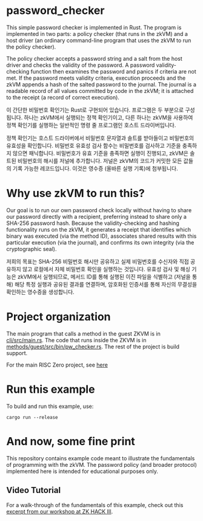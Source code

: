 # password_checker

This simple password checker is implemented in Rust. The program is implemented in two parts: a policy checker (that runs in the zkVM) and a host driver (an ordinary command-line program that uses the zkVM to run the policy checker).

The policy checker accepts a password string and a salt from the host driver and checks the validity of the password. A password validity-checking function then examines the password and panics if criteria are not met. If the password meets validity criteria, execution proceeds and the zkVM appends a hash of the salted password to the journal. The journal is a readable record of all values committed by code in the zkVM; it is attached to the receipt (a record of correct execution).

이 간단한 비밀번호 확인기는 Rust로 구현되어 있습니다. 프로그램은 두 부분으로 구성됩니다. 하나는 zkVM에서 실행되는 정책 확인기이고, 다른 하나는 zkVM을 사용하여 정책 확인기를 실행하는 일반적인 명령 줄 프로그램인 호스트 드라이버입니다.

정책 확인기는 호스트 드라이버에서 비밀번호 문자열과 솔트를 받아들이고 비밀번호의 유효성을 확인합니다. 비밀번호 유효성 검사 함수는 비밀번호를 검사하고 기준을 충족하지 않으면 패닉합니다. 비밀번호가 유효 기준을 충족하면 실행이 진행되고, zkVM은 솔트된 비밀번호의 해시를 저널에 추가합니다. 저널은 zkVM의 코드가 커밋한 모든 값들의 기록 가능한 레코드입니다. 이것은 영수증 (올바른 실행 기록)에 첨부됩니다.

# Why use zkVM to run this?

Our goal is to run our own password check locally without having to share our password directly with a recipient, preferring instead to share only a SHA-256 password hash. Because the validity-checking and hashing functionality runs on the zkVM, it generates a receipt that identifies which binary was executed (via the method ID), associates shared results with this particular execution (via the journal), and confirms its own integrity (via the cryptographic seal).

저희의 목표는 SHA-256 비밀번호 해시만 공유하고 실제 비밀번호를 수신자와 직접 공유하지 않고 로컬에서 자체 비밀번호 확인을 실행하는 것입니다. 유효성 검사 및 해싱 기능은 zkVM에서 실행되므로, 메서드 ID를 통해 실행된 이진 파일을 식별하고 (저널을 통해) 해당 특정 실행과 공유된 결과를 연결하며, 암호화된 인증서를 통해 자신의 무결성을 확인하는 영수증을 생성합니다.

# Project organization

The main program that calls a method in the guest ZKVM is in [cli/src/main.rs](cli/src/main.rs). The code that runs inside the ZKVM is in [methods/guest/src/bin/pw_checker.rs](methods/guest/src/bin/pw_checker.rs). The rest of the project is build support.

For the main RISC Zero project, see [here](https://github.com/risc0/risc0)

# Run this example

To build and run this example, use:

```
cargo run --release
```

# And now, some fine print

This repository contains example code meant to illustrate the fundamentals of programming with the zkVM. The password policy (and broader protocol) implemented here is intended for educational purposes only.


## Video Tutorial

For a walk-through of the fundamentals of this example, check out this [excerpt from our workshop at ZK HACK III](https://www.youtube.com/watch?v=vxqxRiTXGBI&list=PLcPzhUaCxlCgig7ofeARMPwQ8vbuD6hC5&index=5).
